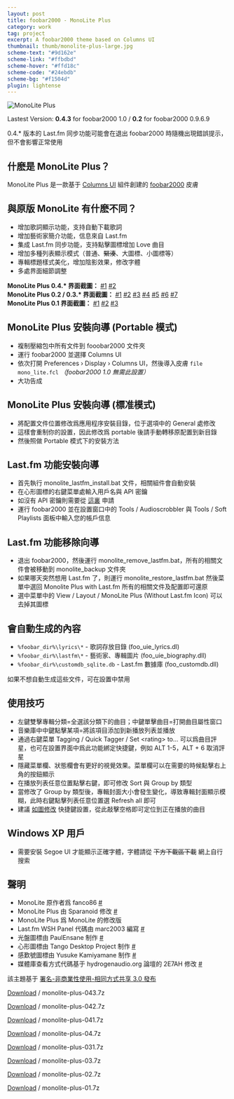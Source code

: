 ```yaml
---
layout: post
title: foobar2000 - MonoLite Plus
category: work
tag: project
excerpt: A foobar2000 theme based on Columns UI
thumbnail: thumb/monolite-plus-large.jpg
scheme-text: "#9d162e"
scheme-link: "#ffbdbd"
scheme-hover: "#ffd18c"
scheme-code: "#24ebdb"
scheme-bg: "#f1504d"
plugin: lightense
---
```


<p><img src="{{ site.file }}/monolite-plus-04.jpg" alt="MonoLite Plus"></p>

<p class="note">Lastest Version: <strong>0.4.3</strong> for foobar2000 1.0 / <strong>0.2</strong> for foobar2000 0.9.6.9</p>

<p class="note">0.4.* 版本的 Last.fm 同步功能可能會在退出 foobar2000 時隨機出現錯誤提示，但不會影響正常使用</p>

<h2>什麽是 MonoLite Plus？</h2>

<p>MonoLite Plus 是一款基于 <a href="http://yuo.be/columns.php">Columns UI</a> 組件創建的 <a href="http://www.foobar2000.org/">foobar2000</a> 皮膚</p>

<h2>與原版 MonoLite 有什麽不同？</h2>

<ul>
  <li>增加歌詞顯示功能，支持自動下載歌詞</li>
  <li>增加藝術家簡介功能，信息來自 Last.fm</li>
  <li>集成 Last.fm 同步功能，支持點擊圖標增加 Love 曲目</li>
  <li>增加多種列表顯示模式（普通、<del datetime="2010-01-11T12:48:16+00:00">緊湊</del>、大圖標、小圖標等）</li>
  <li>專輯標題樣式美化，增加陰影效果，修改字體</li>
  <li>多處界面細節調整</li>
</ul>

<p>
<strong>MonoLite Plus 0.4.* 界面截圖：</strong>
  <a href="{{ site.file }}/monolite-plus-04-01.png">#1</a>
  <a href="{{ site.file }}/monolite-plus-04-02.png">#2</a>
<br>
<strong>MonoLite Plus 0.2 / 0.3.* 界面截圖：</strong>
  <a href="{{ site.file }}/monolite-plus-02-01.png">#1</a>
  <a href="{{ site.file }}/monolite-plus-02-02.png">#2</a>
  <a href="{{ site.file }}/monolite-plus-02-03.png">#3</a>
  <a href="{{ site.file }}/monolite-plus-02-04.png">#4</a>
  <a href="{{ site.file }}/monolite-plus-02-05.png">#5</a>
  <a href="{{ site.file }}/monolite-plus-02-06.png">#6</a>
  <a href="{{ site.file }}/monolite-plus-02-07.png">#7</a>
<br>
<strong>MonoLite Plus 0.1 界面截圖：</strong>
  <a href="{{ site.file }}/monolite-plus-01.png">#1</a>
  <a href="{{ site.file }}/monolite-plus-02.png">#2</a>
  <a href="{{ site.file }}/monolite-plus-03.png">#3</a>
</p>

<h2>MonoLite Plus 安裝向導 (Portable 模式)</h2>

<ul>
  <li>複制壓縮包中所有文件到 fooobar2000 文件夾</li>
  <li>運行 foobar2000 並選擇 Columns UI</li>
  <li>依次打開 Preferences &#8250; Display &#8250; Columns UI，然後導入皮膚 <code>file mono_lite.fcl</code> <em>（foobar2000 1.0 無需此設置）</em></li>
  <li>大功告成</li>
</ul>

<h2>MonoLite Plus 安裝向導 (標准模式)</h2>

<ul>
  <li>將配置文件位置修改爲應用程序安裝目錄，位于選項中的 General 處修改</li>
  <li>這樣會重制你的設置，因此修改爲 portable 後請手動轉移原配置到新目錄</li>
  <li>然後照做 Portable 模式下的安裝方法</li>
</ul>

<h2>Last.fm 功能安裝向導</h2>

<ul>
  <li>首先執行 monolite_lastfm_install.bat 文件，相關組件會自動安裝</li>
  <li>在心形圖標的右鍵菜單處輸入用戶名與 API 密鑰</li>
  <li>如沒有 API 密鑰則需要從 <a href="http://www.last.fm/api/account">這裏</a> 申請</li>
  <li>運行 foobar2000 並在設置窗口中的 Tools / Audioscrobbler 與 Tools / Soft Playlists 面板中輸入您的帳戶信息</li>
</ul>

<h2>Last.fm 功能移除向導</h2>

<ul>
  <li>退出 foobar2000，然後運行 monolite_remove_lastfm.bat，所有的相關文件會被移動到 monolite_backup 文件夾</li>
  <li>如果哪天突然想用 Last.fm 了，則運行 monolite_restore_lastfm.bat 然後菜單中選回 Monolite Plus with Last.fm 所有的相關文件及配置即可還原</li>
  <li>選中菜單中的 View / Layout / MonoLite Plus (Without Last.fm Icon) 可以去掉其圖標</li>
</ul>

<h2>會自動生成的內容</h2>

<ul>
  <li><code>%foobar_dir%\lyrics\*</code> - 歌詞存放目錄 (foo_uie_lyrics.dl)</li>
  <li><code>%foobar_dir%\lastfm\*</code> - 藝術家、專輯圖片 (foo_uie_biography.dll)</li>
  <li><code>%foobar_dir%\customdb_sqlite.db</code> - Last.fm 數據庫 (foo_customdb.dll)</li>
</ul>

<p>如果不想自動生成這些文件，可在設置中禁用</p>

<h2>使用技巧</h2>

<ul>
  <li>左鍵雙擊專輯分類=全選該分類下的曲目；中鍵單擊曲目=打開曲目屬性窗口</li>
  <li>音樂庫中中鍵點擊某項=將該項目添加到新播放列表並播放</li>
  <li>通過右鍵菜單 Tagging / Quick Tagger / Set &lt;rating&gt; to... 可以爲曲目評星，也可在設置界面中爲此功能綁定快捷鍵，例如 ALT 1-5，ALT + 6 取消評星</li>
  <li>隱藏菜單欄、狀態欄會有更好的視覺效果。菜單欄可以在需要的時候點擊右上角的按鈕顯示</li>
  <li>在播放列表任意位置點擊右鍵，即可修改 Sort 與 Group by 類型</li>
  <li>當修改了 Group by 類型後，專輯封面大小會發生變化，導致專輯封面顯示模糊，此時右鍵點擊列表任意位置選 Refresh all 即可</li>
  <li>建議 <a href="{{ site.file }}/monolite-plus-04.png">如圖修改</a> 快捷鍵設置，從此敲擊空格即可定位到正在播放的曲目</li>
</ul>

<h2>Windows XP 用戶</h2>

<ul>
  <li>需要安裝 Segoe UI 才能顯示正確字體，字體請從 <del datetime="2010-10-17T08:34:52+00:00">下方下載區下載</del> 網上自行搜索</li>
</ul>

<h2>聲明</h2>

<ul>
  <li>MonoLite 原作者爲 fanco86 <a href="http://fanco86.deviantart.com/art/MonoLite-122756120">#</a></li>
  <li>MonoLite Plus 由 Sparanoid 修改 <a href="http://junior-spirit.deviantart.com/art/MonoLite-Plus-144505359/">#</a></li>
  <li>MonoLite Plus 爲 MonoLite 的修改版</li>
  <li>Last.fm WSH Panel 代碼由 marc2003 編寫 <a href="http://www.hydrogenaudio.org/forums/index.php?showtopic=76772">#</a></li>
  <li>光盤圖標由 PaulEnsane 制作 <a href="http://paulensane.deviantart.com/art/CD-Icon-115783933">#</a></li>
  <li>心形圖標由 Tango Desktop Project 制作 <a href="http://tango.freedesktop.org/Tango_Desktop_Project">#</a></li>
  <li>感歎號圖標由 Yusuke Kamiyamane 制作 <a href="http://www.pinvoke.com/">#</a></li>
  <li>媒體庫查看方式代碼基于 hydrogenaudio.org 論壇的 2E7AH 修改 <a href="http://www.hydrogenaudio.org/forums/index.php?s=&amp;showtopic=68552&amp;view=findpost&amp;p=684400">#</a></li>
</ul>

<p class="note">該主題基于 <a href="http://creativecommons.org/licenses/by-nc-sa/3.0/deed.zh">署名-非商業性使用-相同方式共享 3.0 發布</a></p>

<p class="download"><a href="{{ site.file }}/download/monolite-plus-043.7z">Download</a> / monolite-plus-043.7z</p>
<p class="download"><a href="{{ site.file }}/download/monolite-plus-043.7z">Download</a> / monolite-plus-042.7z</p>
<p class="download"><a href="{{ site.file }}/download/monolite-plus-043.7z">Download</a> / monolite-plus-041.7z</p>
<p class="download"><a href="{{ site.file }}/download/monolite-plus-043.7z">Download</a> / monolite-plus-04.7z</p>
<p class="download"><a href="{{ site.file }}/download/monolite-plus-043.7z">Download</a> / monolite-plus-031.7z</p>
<p class="download"><a href="{{ site.file }}/download/monolite-plus-043.7z">Download</a> / monolite-plus-03.7z</p>
<p class="download"><a href="{{ site.file }}/download/monolite-plus-043.7z">Download</a> / monolite-plus-02.7z</p>
<p class="download"><a href="{{ site.file }}/download/monolite-plus-043.7z">Download</a> / monolite-plus-01.7z</p>
